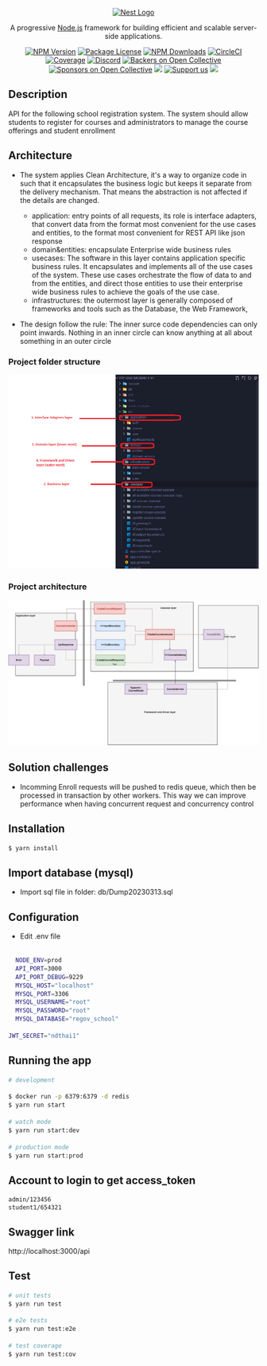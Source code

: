 <p align="center">
  <a href="http://nestjs.com/" target="blank"><img src="https://nestjs.com/img/logo-small.svg" width="200" alt="Nest Logo" /></a>
</p>

[circleci-image]: https://img.shields.io/circleci/build/github/nestjs/nest/master?token=abc123def456
[circleci-url]: https://circleci.com/gh/nestjs/nest

  <p align="center">A progressive <a href="http://nodejs.org" target="_blank">Node.js</a> framework for building efficient and scalable server-side applications.</p>
    <p align="center">
<a href="https://www.npmjs.com/~nestjscore" target="_blank"><img src="https://img.shields.io/npm/v/@nestjs/core.svg" alt="NPM Version" /></a>
<a href="https://www.npmjs.com/~nestjscore" target="_blank"><img src="https://img.shields.io/npm/l/@nestjs/core.svg" alt="Package License" /></a>
<a href="https://www.npmjs.com/~nestjscore" target="_blank"><img src="https://img.shields.io/npm/dm/@nestjs/common.svg" alt="NPM Downloads" /></a>
<a href="https://circleci.com/gh/nestjs/nest" target="_blank"><img src="https://img.shields.io/circleci/build/github/nestjs/nest/master" alt="CircleCI" /></a>
<a href="https://coveralls.io/github/nestjs/nest?branch=master" target="_blank"><img src="https://coveralls.io/repos/github/nestjs/nest/badge.svg?branch=master#9" alt="Coverage" /></a>
<a href="https://discord.gg/G7Qnnhy" target="_blank"><img src="https://img.shields.io/badge/discord-online-brightgreen.svg" alt="Discord"/></a>
<a href="https://opencollective.com/nest#backer" target="_blank"><img src="https://opencollective.com/nest/backers/badge.svg" alt="Backers on Open Collective" /></a>
<a href="https://opencollective.com/nest#sponsor" target="_blank"><img src="https://opencollective.com/nest/sponsors/badge.svg" alt="Sponsors on Open Collective" /></a>
  <a href="https://paypal.me/kamilmysliwiec" target="_blank"><img src="https://img.shields.io/badge/Donate-PayPal-ff3f59.svg"/></a>
    <a href="https://opencollective.com/nest#sponsor"  target="_blank"><img src="https://img.shields.io/badge/Support%20us-Open%20Collective-41B883.svg" alt="Support us"></a>
  <a href="https://twitter.com/nestframework" target="_blank"><img src="https://img.shields.io/twitter/follow/nestframework.svg?style=social&label=Follow"></a>
</p>
  <!--[![Backers on Open Collective](https://opencollective.com/nest/backers/badge.svg)](https://opencollective.com/nest#backer)
  [![Sponsors on Open Collective](https://opencollective.com/nest/sponsors/badge.svg)](https://opencollective.com/nest#sponsor)-->

## Description

API for the following school registration system. The system should allow students to register for courses and administrators to manage the course offerings and student enrollment

## Architecture
- The system applies Clean Architecture, it's a way to organize code in such that it encapsulates the business logic but keeps it separate from the delivery mechanism. That means the abstraction is not affected if the details are changed.

  - application: entry points of all requests, its role is interface adapters, that convert data from the format most convenient for the use cases and entities, to the format most convenient for REST API like json response
  - domain&entities: encapsulate Enterprise wide business rules
  - usecases: The software in this layer contains application specific business rules. It encapsulates and implements all of the use cases of the system. These use cases orchestrate the flow of data to and from the entities, and direct those entities to use their enterprise wide business rules to achieve the goals of the use case.
  - infrastructures: the outermost layer is generally composed of frameworks and tools such as the Database, the Web Framework, 

- The design follow the rule: The inner surce code dependencies can only point inwards. Nothing in an inner circle can know anything at all about something in an outer circle

### Project folder structure

![the picture](./docs/Folder-structure.png)

### Project architecture

![the picture2](./docs/clean-architecture.jpg)

## Solution challenges

- Incomming Enroll requests will be pushed to redis queue, which then be processed in transaction by other workers. This way we can improve performance when having concurrent request and concurrency control


## Installation

```bash
$ yarn install
```

## Import database (mysql)

- Import sql file in folder: db/Dump20230313.sql

## Configuration

- Edit .env file

```bash

  NODE_ENV=prod
  API_PORT=3000
  API_PORT_DEBUG=9229
  MYSQL_HOST="localhost"
  MYSQL_PORT=3306
  MYSQL_USERNAME="root"
  MYSQL_PASSWORD="root"
  MYSQL_DATABASE="regov_school"

JWT_SECRET="ndthai1"
```

## Running the app


```bash
# development

$ docker run -p 6379:6379 -d redis
$ yarn run start

# watch mode
$ yarn run start:dev

# production mode
$ yarn run start:prod
```

## Account to login to get access_token

```
admin/123456
student1/654321
```

## Swagger link
http://localhost:3000/api

## Test

```bash
# unit tests
$ yarn run test

# e2e tests
$ yarn run test:e2e

# test coverage
$ yarn run test:cov
```
